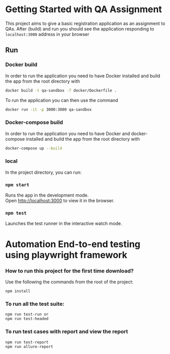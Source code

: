 # Getting Started with QA Assignment

This project aims to give a basic registration application as an assignment to QAs.
After (build) and run you should see the application responding to `localhost:3000` address in your browser

## Run

### Docker build

In order to run the application you need to have Docker installed and build the app from the root directory with
```bash
docker build -t qa-sandbox -f docker/Dockerfile .
```

To run the application you can then use the command 
```bash
docker run -it -p 3000:3000 qa-sandbox
```

### Docker-compose build

In order to run the application you need to have Docker and docker-compose installed and build the app from the root directory with
```bash
docker-compose up --build
```

### local

In the project directory, you can run:

### `npm start`

Runs the app in the development mode.\
Open [http://localhost:3000](http://localhost:3000) to view it in the browser.

### `npm test`

Launches the test runner in the interactive watch mode.

# Automation End-to-end testing using playwright framework


### How to run this project for the first time download?
Use the following the commands from the root of the project: 
```shell
npm install 
```


### To run all the test suite: 
```shell
npm run test-run or
npm run test-headed
```


### To run test cases with report and view the report
```shell
npm run test-report
npm run allure-report
```
